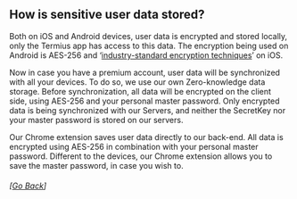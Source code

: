 ## How is sensitive user data stored?
Both on iOS and Android devices, user data is encrypted and stored locally, only the Termius app has access to this data. The encryption being used on Android is AES-256 and ‘[industry-standard encryption techniques](https://support.apple.com/en-us/HT202303)’ on iOS.

Now in case you have a premium account, user data will be synchronized with all your devices. To do so, we use our own Zero-knowledge data storage. Before synchronization, all data will be encrypted on the client side, using AES-256 and your personal master password. Only encrypted data is being synchronized with our Servers, and neither the SecretKey nor your master password is stored on our servers.

Our Chrome extension saves user data directly to our back-end. All data is encrypted using AES-256 in combination with your personal master password. Different to the devices, our Chrome extension allows you to save the master password, in case you wish to.

###### [[Go Back](README.md)]
